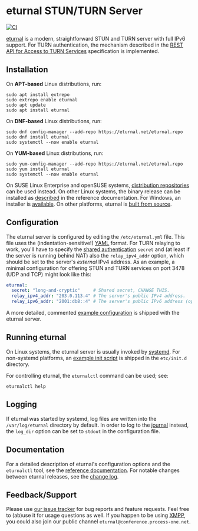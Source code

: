 # eturnal STUN/TURN Server

[![CI](https://github.com/processone/eturnal/actions/workflows/ci.yml/badge.svg)][1]

[eturnal][2] is a modern, straightforward STUN and TURN server with full IPv6
support. For TURN authentication, the mechanism described in the [REST API for
Access to TURN Services][3] specification is implemented.

## Installation

On **APT-based** Linux distributions, run:

    sudo apt install extrepo
    sudo extrepo enable eturnal
    sudo apt update
    sudo apt install eturnal

On **DNF-based** Linux distributions, run:

    sudo dnf config-manager --add-repo https://eturnal.net/eturnal.repo
    sudo dnf install eturnal
    sudo systemctl --now enable eturnal

On **YUM-based** Linux distributions, run:

    sudo yum-config-manager --add-repo https://eturnal.net/eturnal.repo
    sudo yum install eturnal
    sudo systemctl --now enable eturnal

On SUSE Linux Enterprise and openSUSE systems, [distribution repositories][4]
can be used instead. On other Linux systems, the binary release can be installed
as [described][5] in the reference documentation. For Windows, an installer is
[available][6]. On other platforms, eturnal is [built from source][7].

## Configuration

The eturnal server is configured by editing the `/etc/eturnal.yml` file. This
file uses the (indentation-sensitive!) [YAML][8] format. For TURN relaying to
work, you'll have to specify the [shared authentication][3] `secret` and (at
least if the server is running behind NAT) also the `relay_ipv4_addr` option,
which should be set to the server's _external_ IPv4 address. As an example, a
minimal configuration for offering STUN and TURN services on port 3478 (UDP and
TCP) might look like this:

```yaml
eturnal:
  secret: "long-and-cryptic"     # Shared secret, CHANGE THIS.
  relay_ipv4_addr: "203.0.113.4" # The server's public IPv4 address.
  relay_ipv6_addr: "2001:db8::4" # The server's public IPv6 address (optional).
```

A more detailed, commented [example configuration][9] is shipped with the
eturnal server.

## Running eturnal

On Linux systems, the eturnal server is usually invoked by [systemd][10]. For
non-systemd platforms, an [example init script][11] is shipped in the
`etc/init.d` directory.

For controlling eturnal, the `eturnalctl` command can be used; see:

    eturnalctl help

## Logging

If eturnal was started by systemd, log files are written into the
`/var/log/eturnal` directory by default. In order to log to the [journal][12]
instead, the `log_dir` option can be set to `stdout` in the configuration file.

## Documentation

For a detailed description of eturnal's configuration options and the
`eturnalctl` tool, see the [reference documentation][13]. For notable changes
between eturnal releases, see the [change log][14].

## Feedback/Support

Please use [our issue tracker][15] for bug reports and feature requests. Feel
free to (ab)use it for usage questions as well. If you happen to be using
[XMPP][16], you could also join our public channel
`eturnal@conference.process-one.net`.

 [1]: https://github.com/processone/eturnal/actions/workflows/ci.yml
 [2]: https://eturnal.net/
 [3]: https://tools.ietf.org/html/draft-uberti-behave-turn-rest-00
 [4]: https://software.opensuse.org/download/?package=eturnal&project=devel:languages:erlang
 [5]: https://eturnal.net/documentation/#Installation
 [6]: https://eturnal.net/windows/
 [7]: https://github.com/processone/eturnal/blob/1.8.2/INSTALL.md
 [8]: https://en.wikipedia.org/wiki/YAML
 [9]: https://github.com/processone/eturnal/blob/1.8.2/config/eturnal.yml
[10]: https://www.freedesktop.org/software/systemd/man/systemctl.html
[11]: https://github.com/processone/eturnal/blob/1.8.2/scripts/eturnal.init
[12]: https://www.freedesktop.org/software/systemd/man/systemd-journald.service.html
[13]: https://eturnal.net/documentation/
[14]: https://github.com/processone/eturnal/blob/1.8.2/CHANGELOG.md
[15]: https://github.com/processone/eturnal/issues
[16]: https://xmpp.org

